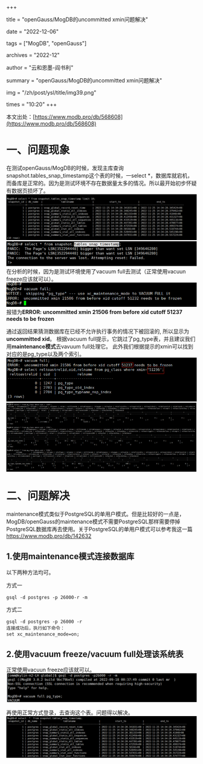 +++

title = "openGauss/MogDB的uncommitted xmin问题解决" 

date = "2022-12-06" 

tags = ["MogDB", "openGauss"] 

archives = "2022-12" 

author = "云和恩墨-阎书利" 

summary = "openGauss/MogDB的uncommitted xmin问题解决"

img = "/zh/post/ysl/title/img39.png" 

times = "10:20"
+++

本文出处：[https://www.modb.pro/db/568608](https://www.modb.pro/db/568608)

# 一、问题现象

在测试openGauss/MogDB的时候，发现主库查询snapshot.tables_snap_timestamp这个表的时候，一select *，数据库就宕机，而备库是正常的。因为是测试环境不存在数据量太多的情况。所以最开始初步怀疑有数据页损坏了。
![image.png](./figures/20221128-2b679570-f743-4341-a996-f311d3bc4b1b.png)![image.png](./figures/20221128-73b5c73f-0c3d-4fab-a60e-a07c64c79dce.png)
在分析的时候，因为是测试环境使用了vacuum full去测试（正常使用vacuun freeze应该就可以）。
![企业微信截图_16696231952582.png](./figures/20221128-df539708-f0e4-4cc5-b2aa-92b0cf392561.png)
报错为**ERROR: uncommitted xmin 21506 from before xid cutoff 51237 needs to be frozen**

通过返回结果猜测数据库在已经不允许执行事务的情况下被回滚的, 所以显示为**uncommitted xid**。
根据vacuum full提示，它跳过了pg_type表，并且建议我们用**maintenance模式**去vavuum full处理它。
此外我们根据提示的xmin可以找到对应的是pg_type以及两个索引。
![image.png](./figures/20221128-060116c4-1020-498a-b969-0e12ff7578d9.png)
![image.png](./figures/20221128-5f8df34e-1e6d-424b-9475-fe322fe9d8b8.png)

# 二、问题解决

maintenance模式类似于PostgreSQL的单用户模式。但是比较好的一点是，MogDB/openGauss的maintenance模式不需要PostgreSQL那样需要停掉PostgreSQL数据库再去使用。关于PostgreSQL的单用户模式可以参考我这一篇 https://www.modb.pro/db/142632

## 1.使用maintenance模式连接数据库

以下两种方法均可。

方式一

```
gsql -d postgres -p 26000-r -m
```

方式二

```
gsql -d postgres -p 26000 -r
连接成功后，执行如下命令：
set xc_maintenance_mode=on;
```

## 2.使用vacuum freeze/vacuum full处理该系统表

正常使用vacuun freeze应该就可以。
![image.png](./figures/20221128-34f13a86-ab0a-4852-9dc9-20fb18d13fcc.png)

再使用正常方式登录，去查询这个表。问题得以解决。
![image.png](./figures/20221128-7e27b0e1-3988-4ea5-9386-ab6cdcf3349b.png)
